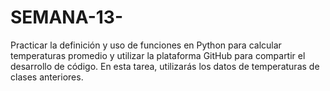# SEMANA-13-
Practicar la definición y uso de funciones en Python para calcular temperaturas promedio y utilizar la plataforma GitHub para compartir el desarrollo de código. En esta tarea, utilizarás los datos de temperaturas de clases anteriores.
